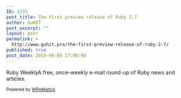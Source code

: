 ```yaml
---
ID: 1231
post_title: The first preview release of Ruby 2.7
author: GuHIT
post_excerpt: ""
layout: post
permalink: >
  http://www.guhit.pro/the-first-preview-release-of-ruby-2-7/
published: true
post_date: 2019-06-05 17:00:00
---
```

Ruby WeeklyA free, once&ndash;weekly e-mail round-up of Ruby news and articles.<p class="wpematico_credit"><small>Powered by <a href="http://www.wpematico.com" target="_blank">WPeMatico</a></small></p>